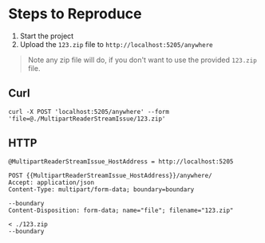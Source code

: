 # Steps to Reproduce

1. Start the project
2. Upload the `123.zip` file to `http://localhost:5205/anywhere`

> Note any zip file will do, if you don't want to use the provided `123.zip` file.

## Curl
```shell
curl -X POST 'localhost:5205/anywhere' --form 'file=@./MultipartReaderStreamIssue/123.zip'
```

## HTTP
```http request
@MultipartReaderStreamIssue_HostAddress = http://localhost:5205

POST {{MultipartReaderStreamIssue_HostAddress}}/anywhere/
Accept: application/json
Content-Type: multipart/form-data; boundary=boundary

--boundary
Content-Disposition: form-data; name="file"; filename="123.zip"

< ./123.zip
--boundary
```
